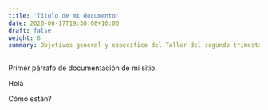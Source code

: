 ```yaml
---
title: 'Título de mi documento'
date: 2020-06-17T19:30:08+10:00
draft: false
weight: 6
summary: Objetivos general y específico del Taller del segundo trimestre de 2020.
---
```


Primer párrafo de documentación de mi sitio.

Hola

Cómo están?

